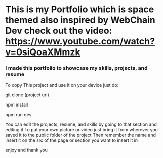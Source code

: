  # This is my Portfolio which is space themed also inspired by WebChain Dev check out the video: https://www.youtube.com/watch?v=0siQoaXMmzk

 ### I made this portfolio to showcase my skills, projects, and resume 

 To copy This project and use it on your device just do:
 
 git clone (project url)
 
 npm install 
 
 npm run dev

  You can edit the projects, resume, and skills by going to that section and editing it 
  To put your own picture or video just bring it from wherever you saved it to the public folder of the project
  Then remember the name and insert it on the src of the page or section you want to insert it in

  enjoy and thank you


